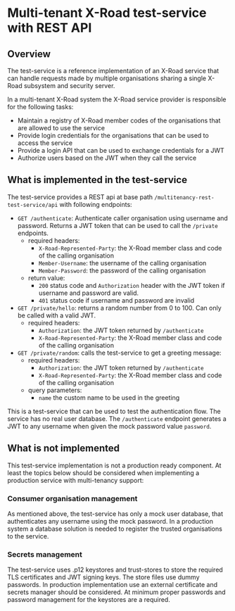 # Multi-tenant X-Road test-service with REST API

## Overview
The test-service is a reference implementation of an X-Road service that can handle
requests made by multiple organisations sharing a single X-Road subsystem and security server.

In a multi-tenant X-Road system the X-Road service provider is responsible for the following tasks:
 * Maintain a registry of X-Road member codes of the organisations that are allowed to use the service
 * Provide login credentials for the organisations that can be used to access the service
 * Provide a login API that can be used to exchange credentials for a JWT
 * Authorize users based on the JWT when they call the service

## What is implemented in the test-service
The test-service provides a REST api at base path `/multitenancy-rest-test-service/api` with following endpoints:

* `GET /authenticate`: Authenticate caller organisation using username and password. Returns a JWT token that can be
  used to call the `/private` endpoints.
    * required headers:
      * `X-Road-Represented-Party`: the X-Road member class and code of the calling organisation
      * `Member-Username`: the username of the calling organisation
      * `Member-Password`: the password of the calling organisation
    * return value:
      * `200` status code and `Authorization` header with the JWT token if username and password are valid.
      * `401` status code if username and password are invalid
* `GET /private/hello`: returns a random number from 0 to 100. Can only be called with a valid JWT.
  * required headers:
    * `Authorization`: the JWT token returned by `/authenticate`
    * `X-Road-Represented-Party`: the X-Road member class and code of the calling organisation
* `GET /private/random`: calls the test-service to get a greeting message:
    * required headers:
      * `Authorization`: the JWT token returned by `/authenticate`
      * `X-Road-Represented-Party`: the X-Road member class and code of the calling organisation
    * query parameters:
      * `name` the custom name to be used in the greeting

This is a test-service that can be used to test the authentication flow. The service has no real user database. 
The `/authenticate` endpoint generates a JWT to any username when given the mock password value `password`.


## What is not implemented

This test-service implementation is not a production ready component. 
At least the topics below should be considered when implementing a production service with multi-tenancy support:

### Consumer organisation management
As mentioned above, the test-service has only a mock user database, that authenticates any username using the mock password.
In a production system a database solution is needed to register the trusted organisations to the service.

### Secrets management
The test-service uses .p12 keystores and trust-stores to store the required TLS certificates and JWT signing keys. 
The store files use dummy passwords. In production implementation use an external certificate and secrets manager should
be considered. At minimum proper passwords and password management for the keystores are a required.
